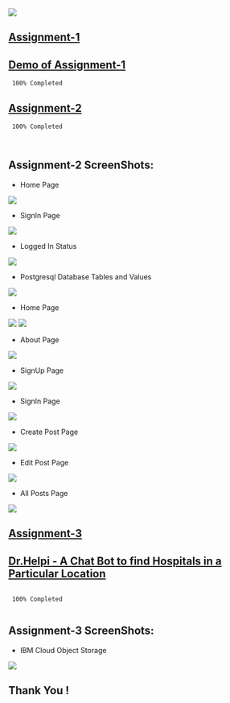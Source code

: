 <img src="https://res.cloudinary.com/newztrakerapplication/image/upload/v1663159850/360_F_84782836_Ve5462rGRdfF8l54uySIq9tuZmZDtI1F_ilbjpf.jpg">


## [Assignment-1](https://github.com/IBM-EPBL/IBM-Project-5731-1658813704/tree/master/Assignments/Daniel%20V%20Richardson/Assignment-1)
## [Demo of Assignment-1](https://daniel-v-richardson.github.io/profile/)

```
 100% Completed

```

## [Assignment-2](https://github.com/IBM-EPBL/IBM-Project-5731-1658813704/tree/master/Assignments/Daniel%20V%20Richardson/Assignment-2)

```
 100% Completed
 
 
```
## Assignment-2 ScreenShots: 
- Home Page
<img src="https://res.cloudinary.com/newztrakerapplication/image/upload/v1664292249/Assignment-3-Assets/home_xrdusk.png">

- SignIn Page
<img src="https://res.cloudinary.com/newztrakerapplication/image/upload/v1664292249/Assignment-3-Assets/signin_w4jr6u.png">

- Logged In Status
<img src="https://res.cloudinary.com/newztrakerapplication/image/upload/v1664292246/Assignment-3-Assets/AfterLogin_zuiuls.png">

- Postgresql Database Tables and Values
<img src="https://res.cloudinary.com/newztrakerapplication/image/upload/v1664292248/Assignment-3-Assets/db_ilpkrw.png">

- Home Page
<img src="https://res.cloudinary.com/newztrakerapplication/image/upload/v1663510400/Assignment-2-Assets/home_wptjdc.png">
<img src="https://res.cloudinary.com/newztrakerapplication/image/upload/v1663511145/Assignment-2-Assets/home1_ysxudd.png">

- About Page
<img src="https://res.cloudinary.com/newztrakerapplication/image/upload/v1663510398/Assignment-2-Assets/about_w7qj5k.png">

- SignUp Page
<img src="https://res.cloudinary.com/newztrakerapplication/image/upload/v1663510399/Assignment-2-Assets/signup_ejqct5.png">

- SignIn Page
<img src="https://res.cloudinary.com/newztrakerapplication/image/upload/v1663510398/Assignment-2-Assets/signin_lmqzjy.png">

- Create Post Page
<img src="https://res.cloudinary.com/newztrakerapplication/image/upload/v1663510399/Assignment-2-Assets/create_post_mlrgpl.png">

- Edit Post Page
<img src="https://res.cloudinary.com/newztrakerapplication/image/upload/v1663510399/Assignment-2-Assets/EditPost_ryywbo.png">

- All Posts Page
<img src="https://res.cloudinary.com/newztrakerapplication/image/upload/v1663510398/Assignment-2-Assets/Allposts_qv5xe3.png">



## [Assignment-3](https://github.com/IBM-EPBL/IBM-Project-5731-1658813704/tree/master/Assignments/Daniel%20V%20Richardson/Assignment-3)
## [Dr.Helpi - A Chat Bot to find Hospitals in a Particular Location ](https://web-chat.global.assistant.watson.appdomain.cloud/preview.html?backgroundImageURL=https%3A%2F%2Fkr-seo.assistant.watson.cloud.ibm.com%2Fpublic%2Fimages%2Fupx-ee8c669c-a923-4a48-a558-85a494cdf0be%3A%3Ab8c3c2ee-a37b-472d-9665-3670c6195433&integrationID=2266b54c-6b17-41c1-a1b2-942b04d2ac30&region=kr-seo&serviceInstanceID=ee8c669c-a923-4a48-a558-85a494cdf0be)

```

 100% Completed
 
```

## Assignment-3 ScreenShots: 

- IBM Cloud Object Storage 
<img src="https://res.cloudinary.com/newztrakerapplication/image/upload/v1665550975/Assignment-4-Assets/Screenshot_20221012_101052_d4apf2.png">


## Thank You !
